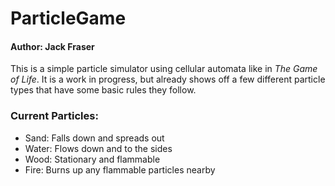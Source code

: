 # ParticleGame

#### Author: Jack Fraser

This is a simple particle simulator using cellular automata like in *The Game of Life*.
It is a work in progress, but already shows off a few different particle types that have some
basic rules they follow.

### Current Particles:

* Sand: Falls down and spreads out
* Water: Flows down and to the sides
* Wood: Stationary and flammable
* Fire: Burns up any flammable particles nearby
